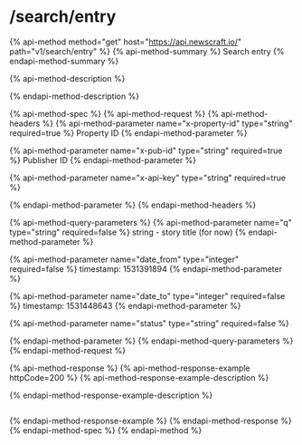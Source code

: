 # /search/entry

{% api-method method="get" host="https://api.newscraft.io/" path="v1/search/entry" %}
{% api-method-summary %}
Search entry
{% endapi-method-summary %}

{% api-method-description %}

{% endapi-method-description %}

{% api-method-spec %}
{% api-method-request %}
{% api-method-headers %}
{% api-method-parameter name="x-property-id" type="string" required=true %}
Property ID
{% endapi-method-parameter %}

{% api-method-parameter name="x-pub-id" type="string" required=true %}
Publisher ID
{% endapi-method-parameter %}

{% api-method-parameter name="x-api-key" type="string" required=true %}

{% endapi-method-parameter %}
{% endapi-method-headers %}

{% api-method-query-parameters %}
{% api-method-parameter name="q" type="string" required=false %}
string - story title \(for now\)
{% endapi-method-parameter %}

{% api-method-parameter name="date\_from" type="integer" required=false %}
timestamp: 1531391894
{% endapi-method-parameter %}

{% api-method-parameter name="date\_to" type="integer" required=false %}
timestamp: 1531448643
{% endapi-method-parameter %}

{% api-method-parameter name="status" type="string" required=false %}

{% endapi-method-parameter %}
{% endapi-method-query-parameters %}
{% endapi-method-request %}

{% api-method-response %}
{% api-method-response-example httpCode=200 %}
{% api-method-response-example-description %}

{% endapi-method-response-example-description %}

```

```
{% endapi-method-response-example %}
{% endapi-method-response %}
{% endapi-method-spec %}
{% endapi-method %}

